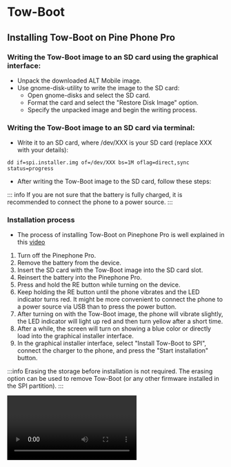 # Tow-Boot

## Installing Tow-Boot on Pine Phone Pro

### Writing the Tow-Boot image to an SD card using the graphical interface:

- Unpack the downloaded ALT Mobile image.
- Use gnome-disk-utility to write the image to the SD card:
    - Open gnome-disks and select the SD card.
    - Format the card and select the "Restore Disk Image" option.
    - Specify the unpacked image and begin the writing process.

### Writing the Tow-Boot image to an SD card via terminal:

- Write it to an SD card, where /dev/XXX is your SD
  card (replace XXX with your details):

```Shell
dd if=spi.installer.img of=/dev/XXX bs=1M oflag=direct,sync status=progress
```

- After writing the Tow-Boot image to the SD card, follow these steps:

::: info
If you are not sure that the battery is fully charged, it is recommended to connect the phone to a power source.
:::

### Installation process

- The process of installing Tow-Boot on Pinephone Pro is well explained in this [video](https://yandex.ru/video/preview/7204406835731215668)

1. Turn off the Pinephone Pro.
2. Remove the battery from the device.
3. Insert the SD card with the Tow-Boot image into the SD card slot.
4. Reinsert the battery into the Pinephone Pro.
5. Press and hold the RE button while turning on the device.
6. Keep holding the RE button until the phone vibrates and the LED indicator turns red. It might be more convenient to connect the phone to a power source via USB than to press the power button.
7. After turning on with the Tow-Boot image, the phone will vibrate slightly, the LED indicator will light up red and then turn yellow after a short time.
8. After a while, the screen will turn on showing a blue color or directly load into the graphical installer interface.
9. In the graphical installer interface, select "Install Tow-Boot to SPI", connect the charger to the phone, and press the "Start installation" button.

:::info 
Erasing the storage before installation is not required. The erasing option can be used to remove Tow-Boot (or any other firmware installed in the SPI partition).
:::

<Video id="7piXOM8G2uQ" />

# Additional

### Default Account Data

- Default logins: root: `root`, password: `altlinux`; user: `altlinux`, password: `271828`.

### Boot Order in Pinephone Pro

In the Pinephone Pro, the following boot order is used by default:

1. **SPI flash:** The first source for the bootloader search is the SPI flash. If a bootloader is installed there (such as Tow-Boot or U-Boot), it will be used to boot the system.
2. **Internal memory (eMMC):** If the bootloader is not found in the SPI flash, the device will attempt to boot from the internal eMMC memory.
3. **MicroSD card:** If there is no bootloader in the SPI flash and eMMC, the system will try to boot from the microSD card.

**Choosing the Boot Source:**

- In the **Explorer Edition, ordered after November 2023**, the microSD card boots first due to the use of rk2aw instead of Tow-Boot.
- In the **Explorer Edition, ordered after July 2022**, hold the volume down button while turning on the device. These devices come with Tow-Boot firmware for SPI.
- In the **Explorer Edition, ordered from January to July 2022**, hold the RE button under the cover for a few seconds when turning on the device. Older batches require re-flashing of Tow-Boot.

This boot order and the ability to choose the boot source provide flexibility in using the Pinephone Pro, allowing easy switching between different operating systems installed on various media.

Possible Issues

**Problems with eMMC flashing:**

- If you experience connectivity issues, try flipping the Type-C connector.
- Ensure that you are using the appropriate port and cable.